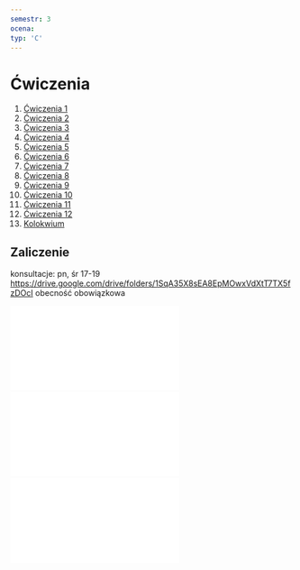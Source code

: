 ```yaml
---
semestr: 3
ocena: 
typ: 'C'
---
```


# Ćwiczenia
1. [Ćwiczenia 1](/Notatki/Semestr%203/Architektura%20komputerów%201/Ćwiczenia/Ćwiczenia%201/Ćwiczenia%201.md)
2. [Ćwiczenia 2](/Notatki/Semestr%203/Architektura%20komputerów%201/Ćwiczenia/Ćwiczenia%202/Ćwiczenia%202.md)
3. [Ćwiczenia 3](/Notatki/Semestr%203/Architektura%20komputerów%201/Ćwiczenia/Ćwiczenia%203/Ćwiczenia%203.md)
4. [Ćwiczenia 4](/Notatki/Semestr%203/Architektura%20komputerów%201/Ćwiczenia/Ćwiczenia%204/Ćwiczenia%204.md)
5. [Ćwiczenia 5](/Notatki/Semestr%203/Architektura%20komputerów%201/Ćwiczenia/Ćwiczenia%205/Ćwiczenia%205.md)
6. [Ćwiczenia 6](/Notatki/Semestr%203/Architektura%20komputerów%201/Ćwiczenia/Ćwiczenia%206/Ćwiczenia%206.md)
7. [Ćwiczenia 7](/Notatki/Semestr%203/Architektura%20komputerów%201/Ćwiczenia/Ćwiczenia%207/Ćwiczenia%207.md)
8. [Ćwiczenia 8](/Notatki/Semestr%203/Architektura%20komputerów%201/Ćwiczenia/Ćwiczenia%208/Ćwiczenia%208.md)
9. [Ćwiczenia 9](/Notatki/Semestr%203/Architektura%20komputerów%201/Ćwiczenia/Ćwiczenia%209/Ćwiczenia%209.md)
10. [Ćwiczenia 10](/Notatki/Semestr%203/Architektura%20komputerów%201/Ćwiczenia/Ćwiczenia%2010/Ćwiczenia%2010.md)
11. [Ćwiczenia 11](/Notatki/Semestr%203/Architektura%20komputerów%201/Ćwiczenia/Ćwiczenia%2011/Ćwiczenia%2011.md)
12. [Ćwiczenia 12](/Notatki/Semestr%203/Architektura%20komputerów%201/Ćwiczenia/Ćwiczenia%2012/Ćwiczenia%2012.md)
13. [Kolokwium](Notatki/Semestr%203/Architektura%20komputerów%201/Ćwiczenia/Kolokwium/Kolokwium.md)

## Zaliczenie
konsultacje: pn, śr 17-19
https://drive.google.com/drive/folders/1SqA35X8sEA8EpMOwxVdXtT7TX5fzDOcI
obecność obowiązkowa

![](/Notatki/Semestr%203/Architektura%20komputerów%201/Ćwiczenia/rozwiazania.pdf)
![](/Notatki/Semestr%203/Architektura%20komputerów%201/Ćwiczenia/rysunki.pdf)
![](/Notatki/Semestr%203/Architektura%20komputerów%201/Ćwiczenia/AK1_LISTY_2_8.pdf)